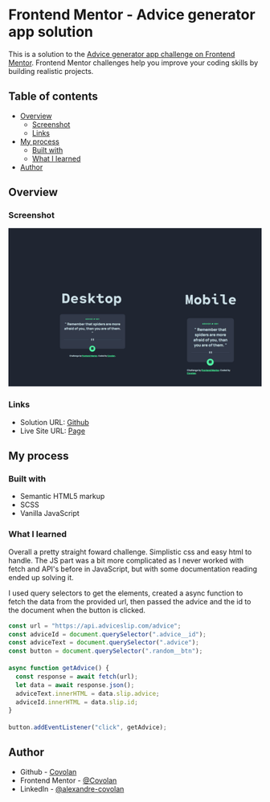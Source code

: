 # Frontend Mentor - Advice generator app solution

This is a solution to the [Advice generator app challenge on Frontend Mentor](https://www.frontendmentor.io/challenges/advice-generator-app-QdUG-13db). Frontend Mentor challenges help you improve your coding skills by building realistic projects.

## Table of contents

- [Overview](#overview)
  - [Screenshot](#screenshot)
  - [Links](#links)
- [My process](#my-process)
  - [Built with](#built-with)
  - [What I learned](#what-i-learned)
- [Author](#author)

## Overview

### Screenshot

![A screenshot of the desktop and mobile website](./screenshot.jpeg)

### Links

- Solution URL: [Github](https://github.com/covolan/frontend-mentor1/edit/main/advice-generator-app-main/)
- Live Site URL: [Page](https://covolan.github.io/frontend-mentor1/advice-generator-app-main/)

## My process

### Built with

- Semantic HTML5 markup
- SCSS
- Vanilla JavaScript

### What I learned


Overall a pretty straight foward challenge. Simplistic css and easy html to handle. The JS part was a bit more complicated as I never worked with fetch and API's before in JavaScript, but with some documentation reading ended up solving it.

I used query selectors to get the elements, created a async function to fetch the data from the provided url, then passed the advice and the id to the document when the button is clicked.

```js
const url = "https://api.adviceslip.com/advice";
const adviceId = document.querySelector(".advice__id");
const adviceText = document.querySelector(".advice");
const button = document.querySelector(".random__btn");

async function getAdvice() {
  const response = await fetch(url);
  let data = await response.json();
  adviceText.innerHTML = data.slip.advice;
  adviceId.innerHTML = data.slip.id;
}

button.addEventListener("click", getAdvice);
```

## Author

- Github - [Covolan](https://github.com/covolan)
- Frontend Mentor - [@Covolan](https://www.frontendmentor.io/profile/covolan)
- LinkedIn - [@alexandre-covolan](https://www.linkedin.com/in/alexandre-covolan/)
